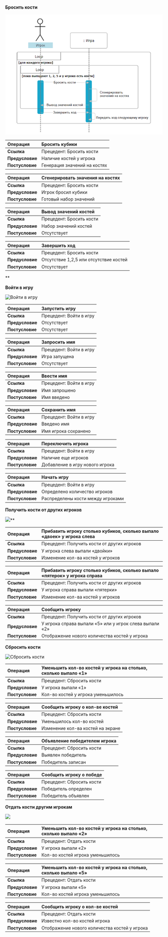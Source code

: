 ﻿**Бросить кости**

![](media\for_3_lab\roll.png)

|**Операция**|Бросить кубики|
| :- | :- |
|**Ссылка**|Прецедент: Бросить кости|
|**Предусловие**|Наличие костей у игрока|
|**Постусловие**|Генерация значений на костях|

|**Операция**|Сгенерировать значения на костях|
| :- | :- |
|**Ссылка**|Прецедент: Бросить кости|
|**Предусловие**|Игрок бросил кубики|
|**Постусловие**|Готовый набор значений|

|**Операция**|Вывод значений костей|
| :- | :- |
|**Ссылка**|Прецедент: Бросить кости|
|**Предусловие**|Набор значений костей|
|**Постусловие**|Отсутствует|

|**Операция**|Завершить ход|
| :- | :- |
|**Ссылка**|Прецедент: Бросить кости|
|**Предусловие**|Отсутствие 1,2,5 или отсутствие костей|
|**Постусловие**|Отсутствует|
**


**Войти в игру**

![](Aspose.Words.fdc02100-19c5-49bd-a678-e01e413e170a.002.png "Войти в игру")

|**Операция**|Запустить игру|
| :- | :- |
|**Ссылка**|Прецедент: Войти в игру|
|**Предусловие**|Отсутствует|
|**Постусловие**|Отсутствует|

|**Операция**|Запросить имя|
| :- | :- |
|**Ссылка**|Прецедент: Войти в игру|
|**Предусловие**|Игра запущена|
|**Постусловие**|Отсутствует|

|**Операция**|Ввести имя|
| :- | :- |
|**Ссылка**|Прецедент: Войти в игру|
|**Предусловие**|Имя запрошено|
|**Постусловие**|Имя введено|

|**Операция**|Сохранить имя|
| :- | :- |
|**Ссылка**|Прецедент: Войти в игру|
|**Предусловие**|Введено имя|
|**Постусловие**|Имя игрока сохранено|

|**Операция**|Переключить игрока|
| :- | :- |
|**Ссылка**|Прецедент: Войти в игру|
|**Предусловие**|Наличие еще игроков|
|**Постусловие**|Добавление в игру нового игрока|

|**Операция**|Начать игру|
| :- | :- |
|**Ссылка**|Прецедент: Войти в игру|
|**Предусловие**|Определено количество игроков|
|**Постусловие**|Распределены кости между игроками|

**Получить кости от других игроков**

![](Aspose.Words.fdc02100-19c5-49bd-a678-e01e413e170a.003.png)** 

|**Операция**|Прибавить игроку столько кубиков, сколько выпало «двоек» у игрока слева|
| :- | :- |
|**Ссылка**|Прецедент: Получить кости от других игроков|
|**Предусловие**|У игрока слева выпали «двойки»|
|**Постусловие**|Изменение кол-ва костей у игроков|

|**Операция**|Прибавить игроку столько кубиков, сколько выпало «пятерок» у игрока справа|
| :- | :- |
|**Ссылка**|Прецедент: Получить кости от других игроков|
|**Предусловие**|У игрока справа выпали «пятерки»|
|**Постусловие**|Изменение кол-ва костей у игроков|

|**Операция**|Сообщить игроку|
| :- | :- |
|**Ссылка**|Прецедент: Получить кости от других игроков|
|**Предусловие**|У игрока справа выпали «5» или у игрок слева выпали «2»|
|**Постусловие**|Отображение нового количества костей у игрока|

**Сбросить кости**

![](Aspose.Words.fdc02100-19c5-49bd-a678-e01e413e170a.004.png "Сбросить кости")

|**Операция**|Уменьшить кол-во костей у игрока на столько, сколько выпало «1»|
| :- | :- |
|**Ссылка**|Прецедент: Сбросить кости|
|**Предусловие**|У игрока выпали «1»|
|**Постусловие**|Кол-во костей у игрока уменьшилось|

|**Операция**|Сообщить игроку о кол-ве костей|
| :- | :- |
|**Ссылка**|Прецедент: Сбросить кости|
|**Предусловие**|Уменьшилось кол-во костей|
|**Постусловие**|Изменение кол-ва костей на экране|

|**Операция**|Объявление победителем игрока|
| :- | :- |
|**Ссылка**|Прецедент: Сбросить кости|
|**Предусловие**|Выявлен победитель|
|**Постусловие**|Победитель записан|

|**Операция**|Сообщить игроку о победе|
| :- | :- |
|**Ссылка**|Прецедент: Сбросить кости|
|**Предусловие**|Победитель определен|
|**Постусловие**|Победитель объявлен|

**Отдать кости другим игрокам**

![](Aspose.Words.fdc02100-19c5-49bd-a678-e01e413e170a.005.png)

|**Операция**|Уменьшить кол-во костей у игрока на столько, сколько выпало «2»|
| :- | :- |
|**Ссылка**|Прецедент: Отдать кости|
|**Предусловие**|У игрока выпали «2»|
|**Постусловие**|Кол-во костей игрока уменьшилось|

|**Операция**|Уменьшить кол-во костей у игрока на столько, сколько выпало «5» |
| :- | :- |
|**Ссылка**|Прецедент: Отдать кости|
|**Предусловие**|У игрока выпали «5»|
|**Постусловие**|Кол-во костей игрока уменьшилось|

|**Операция**|Сообщить игроку о кол-ве костей|
| :- | :- |
|**Ссылка**|Прецедент: Отдать кости|
|**Предусловие**|Известно кол-во костей игрока|
|**Постусловие**|Отображение нового количества костей у игрока|

